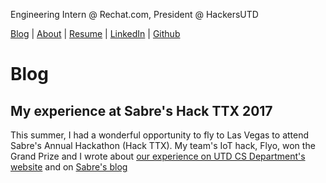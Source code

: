Engineering Intern @ Rechat.com, President @ HackersUTD

[Blog](http://rahul.ru)    |   [About](http://rahul.ru/about)   |   [Resume](http://rahul.ru/RahulSonwalkar_RESUME.pdf) | [LinkedIn](https://linkedin.com/in/rahulsonwalkar23) | [Github](https://github.com/rahulsonwalkar)

# Blog

## My experience at Sabre's Hack TTX 2017

This summer, I had a wonderful opportunity to fly to Las Vegas to attend Sabre's Annual Hackathon (Hack TTX). My team's IoT hack, Flyo, won the Grand Prize and I wrote about [our experience on UTD CS Department's website](http://cs.utdallas.edu/2017-student-summer-computer-science-experiences/) and on [Sabre's blog](https://www.sabre.com/insights/developers-go-all-in-at-hackathonttx-in-las-vegas/)
